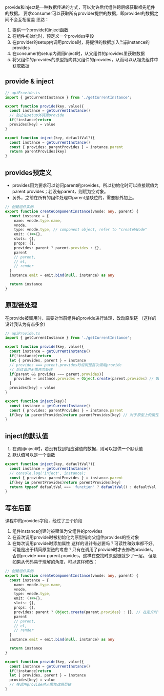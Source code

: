 provide和inject是一种数据传递的方式，可以允许后代组件跨层级获取祖先组件的数据。
要求consumer可以获取所有provider提供的数据，即provider的数据之间不会互相覆盖
思路：
1. 提供一个provide和inject函数
2. 在组件初始化时，预定义一个provides字段
3. 在provider的setup内调用provide时，将提供的数据加入当前instance的provides
4. 在consumer的setup内调用inject时，从父组件的provides里获取数据
5. 将父组件的provides的原型指向其父组件的provides，从而可以从祖先组件中获取数据
## provide & inject
```ts
// apiProvide.ts
import { getCurrentInstance } from './getCurrentInstance';

export function provide(key, value){
  const instance = getCurrentInstance()
  // 防止在setup外调用provide
  if(!instance)return
  provides[key] = value
}

export function inject(key, defaultVal?){
  const instance = getCurrentInstance()
  const { provides: parentProvides } = instance.parent
  return parentProvides[key]
}
```
## provides预定义
- provides因为要求可以访问parent的provides，所以初始化时可以直接赋值为parent.provides；若没有parent，则赋为空对象。
- 另外，之前在所有的组件处理中parent是缺位的，需要额外加上。
```ts
// 创建组件实例
export function createComponentInstance(vnode: any, parent) {
  const instance = {
    name: vnode.type.name,
    vnode,
    type: vnode.type, // component object, refer to "createVNode"
    emit: ()=>{},
    slots: {},
    props: {},
    provides: parent ? parent.provides : {},
    parent
    // parent,
    // el,
    // render
  }
  instance.emit = emit.bind(null, instance) as any

  return instance
}
```
## 原型链处理
在provide被调用时，需要对当前组件的provide进行处理，改动原型链
（这样的设计我认为有点多余）
```ts
// apiProvide.ts
import { getCurrentInstance } from './getCurrentInstance';

export function provide(key, value){
  const instance = getCurrentInstance()
  if(!instance)return
  let { provides, parent } = instance
  // provides === parent.provides时说明是首次调用provide
  // 后续调用无需再次处理
  if(parent && provides === parent.provides){
    provides = instance.provides = Object.create(parent.provides) // Object.create修改原型链
  }
  provides[key] = value
}

export function inject(key){
  const instance = getCurrentInstance()
  const { provides: parentProvides } = instance.parent
  if(key in parentProvides)return parentProvides[key] // 对于原型上的属性，key in 返回true
}
```
## inject的默认值
1. 在调用inject时，若没有找到相应键值的数据，则可以提供一个默认值
2. 默认值可以是一个函数
```ts
export function inject(key, defaultVal?){
  const instance = getCurrentInstance()
  // console.log('inject', instance);
  const { provides: parentProvides } = instance.parent
  if(key in parentProvides)return parentProvides[key]
  return typeof defaultVal === 'function' ? defaultVal() : defaultVal
}
```
## 写在后面
课程中的provides字段，经过了三个阶段
1. 组件instance创建时被赋值为父组件的provides
2. 在首次调用provide时被初始化为原型指向父组件provides的空对象
3. 在每次调用provide时添加属性
这样的设计有必要吗？可读性和效率都不好。可能是出于精简原型链的考虑？只有在调用了provide时才去修改provides，否则provide === parent.provides，这样在查找时原型链就少了一层。
但是如果从代码易于理解的角度，可以这样修改：
```ts
// 创建组件实例
export function createComponentInstance(vnode: any, parent) {
  const instance = {
    name: vnode.type.name,
    vnode,
    type: vnode.type,
    emit: ()=>{},
    slots: {},
    props: {},
    provides: parent ? Object.create(parent.provides) : {}, // 在定义时一律定义为空对象，原型直接指向parent.provides
    parent
    // parent,
    // el,
    // render
  }
  instance.emit = emit.bind(null, instance) as any

  return instance
}
```
```ts
export function provide(key, value){
  const instance = getCurrentInstance()
  if(!instance)return
  let { provides, parent } = instance
  provides[key] = value
  // 在调用provide时无需修改原型链
}
```